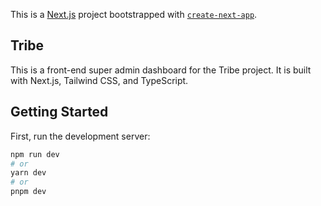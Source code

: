 This is a [Next.js](https://nextjs.org/) project bootstrapped with [`create-next-app`](https://github.com/vercel/next.js/tree/canary/packages/create-next-app).

## Tribe
This is a front-end super admin dashboard for the Tribe project. It is built with Next.js, Tailwind CSS, and TypeScript.

## Getting Started
First, run the development server:

```bash
npm run dev
# or
yarn dev
# or
pnpm dev
```


